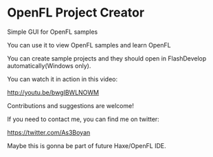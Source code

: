 OpenFL Project Creator
====================

Simple GUI for OpenFL samples

You can use it to view OpenFL samples and learn OpenFL

You can create sample projects and they should open in FlashDevelop automatically(Windows only).

You can watch it in action in this video:

http://youtu.be/bwgIBWLNOWM

Contributions and suggestions are welcome!

If you need to contact me, you can find me on twitter:

https://twitter.com/As3Boyan

Maybe this is gonna be part of future Haxe/OpenFL IDE.
